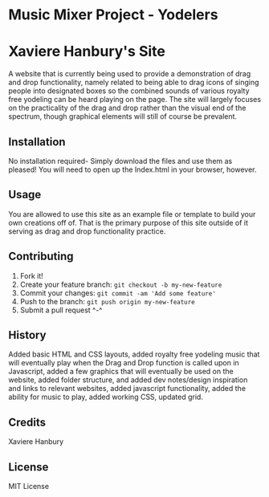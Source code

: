 # Music Mixer Project - Yodelers
# Xaviere Hanbury's Site 
 A website that is currently being used to provide a demonstration of drag and drop functionality, namely related to being able to drag icons of singing people into designated boxes so the combined sounds of various royalty free yodeling can be heard playing on the page. The site will largely focuses on the practicality of the drag and drop rather than the visual end of the spectrum, though graphical elements will still of course be prevalent. 
## Installation
No installation required- Simply download the files and use them as pleased! You will need to open up the Index.html in your browser, however.
## Usage
You are allowed to use this site as an example file or template to build your own creations off of. That is the primary purpose of this site outside of it serving as drag and drop functionality practice. 
## Contributing
1. Fork it!
2. Create your feature branch: `git checkout -b my-new-feature`
3. Commit your changes: `git commit -am 'Add some feature'`
4. Push to the branch: `git push origin my-new-feature`
5. Submit a pull request ^-^
## History
Added basic HTML and CSS layouts, added royalty free yodeling music that will eventually play when the Drag and Drop function is called upon in Javascript, added a few graphics that will eventually be used on the website, added folder structure, and added dev notes/design inspiration and links to relevant websites, added javascript functionality, added the ability for music to play, added working CSS, updated grid.
## Credits
Xaviere Hanbury
## License
MIT License